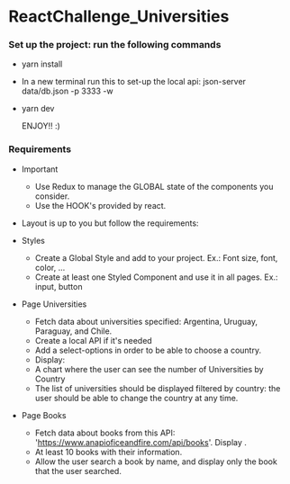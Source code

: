 # ReactChallenge_Universities

### Set up the project: run the following commands
- yarn install
- In a new terminal run this to set-up the local api: 
    json-server data/db.json -p 3333 -w
- yarn dev
  
  ENJOY!! :) 

### Requirements

* Important
  * Use Redux to manage the GLOBAL state of the components you consider.
  * Use the HOOK's provided by react.

* Layout is up to you but follow the requirements:
* Styles
  * Create a Global Style and add to your project.
      Ex.: Font size, font, color, ...
  * Create at least one Styled Component and use it in all pages.
      Ex.: input, button

* Page Universities
    - Fetch data about universities specified: Argentina, Uruguay, Paraguay, and Chile. 
    - Create a local API if it's needed
    - Add a select-options in order to be able to choose a country.
    - Display:
    - A chart where the user can see the number of Universities by Country
    - The list of universities should be displayed filtered by country: the user should be able to change the country at any time. 

* Page Books
    -  Fetch data about books from this API: 'https://www.anapioficeandfire.com/api/books'.
    Display .
    - At least 10 books with their information.
    - Allow the user search a book by name, and display only the book that the user searched.
